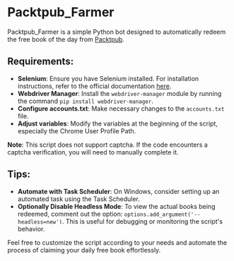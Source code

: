 # Packtpub_Farmer

Packtpub_Farmer is a simple Python bot designed to automatically redeem the free book of the day from [Packtpub](https://www.packtpub.com/).

## Requirements:

- **Selenium**: Ensure you have Selenium installed. For installation instructions, refer to the official documentation [here](https://selenium-python.readthedocs.io/index.html).
- **Webdriver Manager**: Install the `webdriver-manager` module by running the command `pip install webdriver-manager`.
- **Configure accounts.txt**: Make necessary changes to the `accounts.txt` file.
- **Adjust variables**: Modify the variables at the beginning of the script, especially the Chrome User Profile Path.

**Note**: This script does not support captcha. If the code encounters a captcha verification, you will need to manually complete it.

## Tips:

- **Automate with Task Scheduler**: On Windows, consider setting up an automated task using the Task Scheduler.
- **Optionally Disable Headless Mode**: To view the actual books being redeemed, comment out the option: `options.add_argument('--headless=new')`. This is useful for debugging or monitoring the script's behavior.

Feel free to customize the script according to your needs and automate the process of claiming your daily free book effortlessly.
